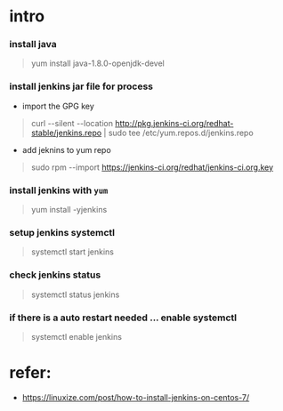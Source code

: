 # intro
### install java
> yum install java-1.8.0-openjdk-devel

### install jenkins jar file for process
- import the GPG key
> curl --silent --location http://pkg.jenkins-ci.org/redhat-stable/jenkins.repo | sudo tee /etc/yum.repos.d/jenkins.repo

- add jeknins to yum repo
> sudo rpm --import https://jenkins-ci.org/redhat/jenkins-ci.org.key

### install jenkins with `yum`
> yum install -yjenkins

### setup jenkins systemctl
> systemctl start jenkins

### check jenkins status
> systemctl status jenkins

### if there is a auto restart needed ... enable systemctl
> systemctl enable jenkins


# refer:
- https://linuxize.com/post/how-to-install-jenkins-on-centos-7/